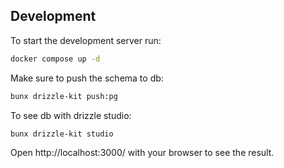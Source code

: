 ## Development
To start the development server run:  
```bash
docker compose up -d
```

Make sure to push the schema to db:  
```bash
bunx drizzle-kit push:pg
```

To see db with drizzle studio:
```bash
bunx drizzle-kit studio
```

Open http://localhost:3000/ with your browser to see the result.